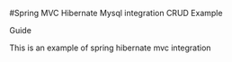 #Spring MVC Hibernate Mysql integration CRUD Example 

Guide

This is an example of spring hibernate mvc integration 
    
